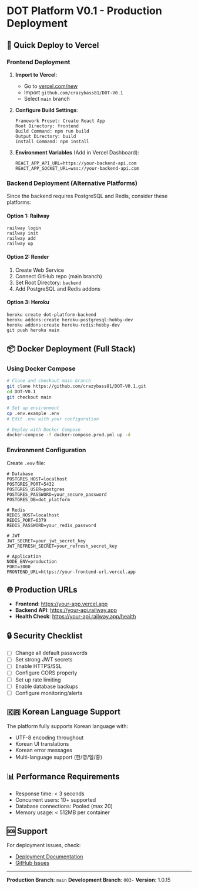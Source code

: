 # DOT Platform V0.1 - Production Deployment

## 🚀 Quick Deploy to Vercel

### Frontend Deployment

1. **Import to Vercel**:
   - Go to [vercel.com/new](https://vercel.com/new)
   - Import `github.com/crazybass81/DOT-V0.1`
   - Select `main` branch

2. **Configure Build Settings**:
   ```
   Framework Preset: Create React App
   Root Directory: frontend
   Build Command: npm run build
   Output Directory: build
   Install Command: npm install
   ```

3. **Environment Variables** (Add in Vercel Dashboard):
   ```
   REACT_APP_API_URL=https://your-backend-api.com
   REACT_APP_SOCKET_URL=wss://your-backend-api.com
   ```

### Backend Deployment (Alternative Platforms)

Since the backend requires PostgreSQL and Redis, consider these platforms:

#### Option 1: Railway
```
railway login
railway init
railway add
railway up
```

#### Option 2: Render
1. Create Web Service
2. Connect GitHub repo (main branch)
3. Set Root Directory: `backend`
4. Add PostgreSQL and Redis addons

#### Option 3: Heroku
```
heroku create dot-platform-backend
heroku addons:create heroku-postgresql:hobby-dev
heroku addons:create heroku-redis:hobby-dev
git push heroku main
```

## 📦 Docker Deployment (Full Stack)

### Using Docker Compose
```bash
# Clone and checkout main branch
git clone https://github.com/crazybass81/DOT-V0.1.git
cd DOT-V0.1
git checkout main

# Set up environment
cp .env.example .env
# Edit .env with your configuration

# Deploy with Docker Compose
docker-compose -f docker-compose.prod.yml up -d
```

### Environment Configuration
Create `.env` file:
```env
# Database
POSTGRES_HOST=localhost
POSTGRES_PORT=5432
POSTGRES_USER=postgres
POSTGRES_PASSWORD=your_secure_password
POSTGRES_DB=dot_platform

# Redis
REDIS_HOST=localhost
REDIS_PORT=6379
REDIS_PASSWORD=your_redis_password

# JWT
JWT_SECRET=your_jwt_secret_key
JWT_REFRESH_SECRET=your_refresh_secret_key

# Application
NODE_ENV=production
PORT=3000
FRONTEND_URL=https://your-frontend-url.vercel.app
```

## 🌐 Production URLs

- **Frontend**: https://your-app.vercel.app
- **Backend API**: https://your-api.railway.app
- **Health Check**: https://your-api.railway.app/health

## 🔒 Security Checklist

- [ ] Change all default passwords
- [ ] Set strong JWT secrets
- [ ] Enable HTTPS/SSL
- [ ] Configure CORS properly
- [ ] Set up rate limiting
- [ ] Enable database backups
- [ ] Configure monitoring/alerts

## 🇰🇷 Korean Language Support

The platform fully supports Korean language with:
- UTF-8 encoding throughout
- Korean UI translations
- Korean error messages
- Multi-language support (한/영/일/중)

## 📊 Performance Requirements

- Response time: < 3 seconds
- Concurrent users: 10+ supported
- Database connections: Pooled (max 20)
- Memory usage: < 512MB per container

## 🆘 Support

For deployment issues, check:
- [Deployment Documentation](docs/deployment-validation.md)
- [GitHub Issues](https://github.com/crazybass81/DOT-V0.1/issues)

---

**Production Branch**: `main`
**Development Branch**: `003-`
**Version**: 1.0.15